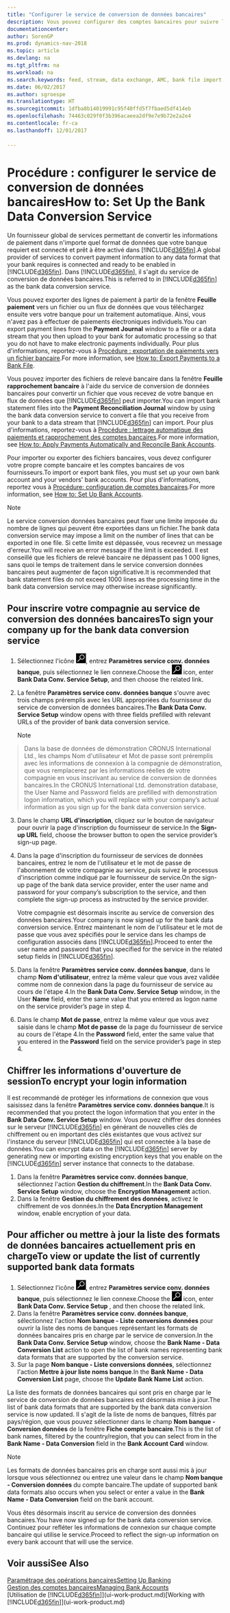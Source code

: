 ```yaml
---
title: "Configurer le service de conversion de données bancaires"
description: Vous pouvez configurer des comptes bancaires pour suivre les transactions et importer ou exporter des flux bancaires.
documentationcenter: 
author: SorenGP
ms.prod: dynamics-nav-2018
ms.topic: article
ms.devlang: na
ms.tgt_pltfrm: na
ms.workload: na
ms.search.keywords: feed, stream, data exchange, AMC, bank file import, bank file export, re-export, bank transfer, AMC, bank data conversion service, funds transfer
ms.date: 06/02/2017
ms.author: sgroespe
ms.translationtype: HT
ms.sourcegitcommit: 1dfba8b14019991c95f40ffd5f7fbaed5df414eb
ms.openlocfilehash: 74463c029f0f3b396acaeea2df9e7e9b72e2a2e4
ms.contentlocale: fr-ca
ms.lasthandoff: 12/01/2017

---
```

# <a name="how-to-set-up-the-bank-data-conversion-service"></a><span data-ttu-id="eb6ad-103">Procédure : configurer le service de conversion de données bancaires</span><span class="sxs-lookup"><span data-stu-id="eb6ad-103">How to: Set Up the Bank Data Conversion Service</span></span>
<span data-ttu-id="eb6ad-104">Un fournisseur global de services permettant de convertir les informations de paiement dans n'importe quel format de données que votre banque requiert est connecté et prêt à être activé dans [!INCLUDE[d365fin](includes/d365fin_md.md)].</span><span class="sxs-lookup"><span data-stu-id="eb6ad-104">A global provider of services to convert payment information to any data format that your bank requires is connected and ready to be enabled in [!INCLUDE[d365fin](includes/d365fin_md.md)].</span></span> <span data-ttu-id="eb6ad-105">Dans [!INCLUDE[d365fin](includes/d365fin_md.md)], il s'agit du service de conversion de données bancaires.</span><span class="sxs-lookup"><span data-stu-id="eb6ad-105">This is referred to in [!INCLUDE[d365fin](includes/d365fin_md.md)] as the bank data conversion service.</span></span>

<span data-ttu-id="eb6ad-106">Vous pouvez exporter des lignes de paiement à partir de la fenêtre **Feuille paiement** vers un fichier ou un flux de données que vous téléchargez ensuite vers votre banque pour un traitement automatique. Ainsi, vous n'avez pas à effectuer de paiements électroniques individuels.</span><span class="sxs-lookup"><span data-stu-id="eb6ad-106">You can export payment lines from the **Payment Journal** window to a file or a data stream that you then upload to your bank for automatic processing so that you do not have to make electronic payments individually.</span></span> <span data-ttu-id="eb6ad-107">Pour plus d'informations, reportez-vous à [Procédure : exportation de paiements vers un fichier bancaire](payables-how-export-payments-bank-file.md).</span><span class="sxs-lookup"><span data-stu-id="eb6ad-107">For more information, see [How to: Export Payments to a Bank File](payables-how-export-payments-bank-file.md).</span></span>

<span data-ttu-id="eb6ad-108">Vous pouvez importer des fichiers de relevé bancaire dans la fenêtre **Feuille rapprochement bancaire** à l'aide du service de conversion de données bancaires pour convertir un fichier que vous recevez de votre banque en flux de données que [!INCLUDE[d365fin](includes/d365fin_md.md)] peut importer.</span><span class="sxs-lookup"><span data-stu-id="eb6ad-108">You can import bank statement files into the **Payment Reconciliation Journal** window by using the bank data conversion service to convert a file that you receive from your bank to a data stream that [!INCLUDE[d365fin](includes/d365fin_md.md)] can import.</span></span> <span data-ttu-id="eb6ad-109">Pour plus d'informations, reportez-vous à [Procédure : lettrage automatique des paiements et rapprochement des comptes bancaires](receivables-apply-payments-auto-reconcile-bank-accounts.md).</span><span class="sxs-lookup"><span data-stu-id="eb6ad-109">For more information, see [How to: Apply Payments Automatically and Reconcile Bank Accounts](receivables-apply-payments-auto-reconcile-bank-accounts.md).</span></span>

<span data-ttu-id="eb6ad-110">Pour importer ou exporter des fichiers bancaires, vous devez configurer votre propre compte bancaire et les comptes bancaires de vos fournisseurs.</span><span class="sxs-lookup"><span data-stu-id="eb6ad-110">To import or export bank files, you must set up your own bank account and your vendors' bank accounts.</span></span> <span data-ttu-id="eb6ad-111">Pour plus d'informations, reportez vous à [Procédure: configuration de comptes bancaires](bank-how-setup-bank-accounts.md).</span><span class="sxs-lookup"><span data-stu-id="eb6ad-111">For more information, see [How to: Set Up Bank Accounts](bank-how-setup-bank-accounts.md).</span></span>

> [!NOTE]  
>   <span data-ttu-id="eb6ad-112">Le service conversion données bancaires peut fixer une limite imposée du nombre de lignes qui peuvent être exportées dans un fichier.</span><span class="sxs-lookup"><span data-stu-id="eb6ad-112">The bank data conversion service may impose a limit on the number of lines that can be exported in one file.</span></span> <span data-ttu-id="eb6ad-113">Si cette limite est dépassée, vous recevrez un message d'erreur.</span><span class="sxs-lookup"><span data-stu-id="eb6ad-113">You will receive an error message if the limit is exceeded.</span></span> <span data-ttu-id="eb6ad-114">Il est conseillé que les fichiers de relevé bancaire ne dépassent pas 1 000 lignes, sans quoi le temps de traitement dans le service conversion données bancaires peut augmenter de façon significative.</span><span class="sxs-lookup"><span data-stu-id="eb6ad-114">It is recommended that bank statement files do not exceed 1000 lines as the processing time in the bank data conversion service may otherwise increase significantly.</span></span>

## <a name="to-sign-your-company-up-for-the-bank-data-conversion-service"></a><span data-ttu-id="eb6ad-115">Pour inscrire votre compagnie au service de conversion des données bancaires</span><span class="sxs-lookup"><span data-stu-id="eb6ad-115">To sign your company up for the bank data conversion service</span></span>
1. <span data-ttu-id="eb6ad-116">Sélectionnez l'icône ![Page ou état pour la recherche](media/ui-search/search_small.png "icône Page ou état pour la recherche"), entrez **Paramètres service conv. données banque**, puis sélectionnez le lien connexe.</span><span class="sxs-lookup"><span data-stu-id="eb6ad-116">Choose the ![Search for Page or Report](media/ui-search/search_small.png "Search for Page or Report icon") icon, enter **Bank Data Conv. Service Setup**, and then choose the related link.</span></span>  
2. <span data-ttu-id="eb6ad-117">La fenêtre **Paramètres service conv. données banque** s'ouvre avec trois champs préremplis avec les URL appropriées du fournisseur du service de conversion de données bancaires.</span><span class="sxs-lookup"><span data-stu-id="eb6ad-117">The **Bank Data Conv. Service Setup** window opens with three fields prefilled with relevant URLs of the provider of bank data conversion service.</span></span>

    > [!NOTE]  
>   <span data-ttu-id="eb6ad-118">Dans la base de données de démonstration CRONUS International Ltd., les champs Nom d'utilisateur et Mot de passe sont préremplis avec les informations de connexion à la compagnie de démonstration, que vous remplacerez par les informations réelles de votre compagnie en vous inscrivant au service de conversion de données bancaires.</span><span class="sxs-lookup"><span data-stu-id="eb6ad-118">In the CRONUS International Ltd. demonstration database, the User Name and Password fields are prefilled with demonstration logon information, which you will replace with your company’s actual information as you sign up for the bank data conversion service.</span></span>
3. <span data-ttu-id="eb6ad-119">Dans le champ **URL d'inscription**, cliquez sur le bouton de navigateur pour ouvrir la page d'inscription du fournisseur de service.</span><span class="sxs-lookup"><span data-stu-id="eb6ad-119">In the **Sign-up URL** field, choose the browser button to open the service provider’s sign-up page.</span></span>  
4. <span data-ttu-id="eb6ad-120">Dans la page d'inscription du fournisseur de services de données bancaires, entrez le nom de l'utilisateur et le mot de passe de l'abonnement de votre compagnie au service, puis suivez le processus d'inscription comme indiqué par le fournisseur de service.</span><span class="sxs-lookup"><span data-stu-id="eb6ad-120">On the sign-up page of the bank data service provider, enter the user name and password for your company’s subscription to the service, and then complete the sign-up process as instructed by the service provider.</span></span>

    <span data-ttu-id="eb6ad-121">Votre compagnie est désormais inscrite au service de conversion des données bancaires.</span><span class="sxs-lookup"><span data-stu-id="eb6ad-121">Your company is now signed up for the bank data conversion service.</span></span> <span data-ttu-id="eb6ad-122">Entrez maintenant le nom de l'utilisateur et le mot de passe que vous avez spécifiés pour le service dans les champs de configuration associés dans [!INCLUDE[d365fin](includes/d365fin_md.md)].</span><span class="sxs-lookup"><span data-stu-id="eb6ad-122">Proceed to enter the user name and password that you specified for the service in the related setup fields in [!INCLUDE[d365fin](includes/d365fin_md.md)].</span></span>
5. <span data-ttu-id="eb6ad-123">Dans la fenêtre **Paramètres service conv. données banque**, dans le champ **Nom d'utilisateur**, entrez la même valeur que vous avez validée comme nom de connexion dans la page du fournisseur de service au cours de l'étape 4.</span><span class="sxs-lookup"><span data-stu-id="eb6ad-123">In the **Bank Data Conv. Service Setup** window, in the User **Name** field, enter the same value that you entered as logon name on the service provider’s page in step 4.</span></span>
6. <span data-ttu-id="eb6ad-124">Dans le champ **Mot de passe**, entrez la même valeur que vous avez saisie dans le champ **Mot de passe** de la page du fournisseur de service au cours de l'étape 4.</span><span class="sxs-lookup"><span data-stu-id="eb6ad-124">In the **Password** field, enter the same value that you entered in the **Password** field on the service provider’s page in step 4.</span></span>

## <a name="to-encrypt-your-login-information"></a><span data-ttu-id="eb6ad-125">Chiffrer les informations d'ouverture de session</span><span class="sxs-lookup"><span data-stu-id="eb6ad-125">To encrypt your login information</span></span>
<span data-ttu-id="eb6ad-126">Il est recommandé de protéger les informations de connexion que vous saisissez dans la fenêtre **Paramètres service conv. données banque**.</span><span class="sxs-lookup"><span data-stu-id="eb6ad-126">It is recommended that you protect the logon information that you enter in the **Bank Data Conv. Service Setup** window.</span></span> <span data-ttu-id="eb6ad-127">Vous pouvez chiffrer des données sur le serveur [!INCLUDE[d365fin](includes/d365fin_md.md)] en générant de nouvelles clés de chiffrement ou en important des clés existantes que vous activez sur l'instance du serveur [!INCLUDE[d365fin](includes/d365fin_md.md)] qui est connectée à la base de données.</span><span class="sxs-lookup"><span data-stu-id="eb6ad-127">You can encrypt data on the [!INCLUDE[d365fin](includes/d365fin_md.md)] server by generating new or importing existing encryption keys that you enable on the [!INCLUDE[d365fin](includes/d365fin_md.md)] server instance that connects to the database.</span></span>

1. <span data-ttu-id="eb6ad-128">Dans la fenêtre **Paramètres service conv. données banque**, sélectionnez l'action **Gestion du chiffrement**.</span><span class="sxs-lookup"><span data-stu-id="eb6ad-128">In the **Bank Data Conv. Service Setup** window, choose the **Encryption Management** action.</span></span>
2. <span data-ttu-id="eb6ad-129">Dans la fenêtre **Gestion du chiffrement des données**, activez le chiffrement de vos données.</span><span class="sxs-lookup"><span data-stu-id="eb6ad-129">In the **Data Encryption Management** window, enable encryption of your data.</span></span>

## <a name="to-view-or-update-the-list-of-currently-supported-bank-data-formats"></a><span data-ttu-id="eb6ad-130">Pour afficher ou mettre à jour la liste des formats de données bancaires actuellement pris en charge</span><span class="sxs-lookup"><span data-stu-id="eb6ad-130">To view or update the list of currently supported bank data formats</span></span>
1. <span data-ttu-id="eb6ad-131">Sélectionnez l'icône ![Page ou état pour la recherche](media/ui-search/search_small.png "icône Page ou état pour la recherche"), entrez **Paramètres service conv. données banque**, puis sélectionnez le lien connexe.</span><span class="sxs-lookup"><span data-stu-id="eb6ad-131">Choose the ![Search for Page or Report](media/ui-search/search_small.png "Search for Page or Report icon") icon, enter **Bank Data Conv. Service Setup** , and then choose the related link.</span></span>
2. <span data-ttu-id="eb6ad-132">Dans la fenêtre **Paramètres service conv. données banque**, sélectionnez l'action **Nom banque - Liste conversions données** pour ouvrir la liste des noms de banques représentant les formats de données bancaires pris en charge par le service de conversion.</span><span class="sxs-lookup"><span data-stu-id="eb6ad-132">In the **Bank Data Conv. Service Setup** window, choose the **Bank Name - Data Conversion List** action to open the list of bank names representing bank data formats that are supported by the conversion service.</span></span>
3. <span data-ttu-id="eb6ad-133">Sur la page **Nom banque - Liste conversions données**, sélectionnez l'action **Mettre à jour liste noms banque**.</span><span class="sxs-lookup"><span data-stu-id="eb6ad-133">In the **Bank Name - Data Conversion List** page, choose the **Update Bank Name List** action.</span></span>

<span data-ttu-id="eb6ad-134">La liste des formats de données bancaires qui sont pris en charge par le service de conversion de données bancaires est désormais mise à jour.</span><span class="sxs-lookup"><span data-stu-id="eb6ad-134">The list of bank data formats that are supported by the bank data conversion service is now updated.</span></span> <span data-ttu-id="eb6ad-135">Il s'agit de la liste de noms de banques, filtrés par pays/région, que vous pouvez sélectionner dans le champ **Nom banque - Conversion données** de la fenêtre **Fiche compte bancaire**.</span><span class="sxs-lookup"><span data-stu-id="eb6ad-135">This is the list of bank names, filtered by the country/region, that you can select from in the **Bank Name - Data Conversion** field in the **Bank Account Card** window.</span></span>

> [!NOTE]  
>   <span data-ttu-id="eb6ad-136">Les formats de données bancaires pris en charge sont aussi mis à jour lorsque vous sélectionnez ou entrez une valeur dans le champ **Nom banque - Conversion données** du compte bancaire.</span><span class="sxs-lookup"><span data-stu-id="eb6ad-136">The update of supported bank data formats also occurs when you select or enter a value in the **Bank Name - Data Conversion** field on the bank account.</span></span>

<span data-ttu-id="eb6ad-137">Vous êtes désormais inscrit au service de conversion des données bancaires.</span><span class="sxs-lookup"><span data-stu-id="eb6ad-137">You have now signed up for the bank data conversion service.</span></span> <span data-ttu-id="eb6ad-138">Continuez pour refléter les informations de connexion sur chaque compte bancaire qui utilise le service.</span><span class="sxs-lookup"><span data-stu-id="eb6ad-138">Proceed to reflect the sign-up information on every bank account that will use the service.</span></span>

## <a name="see-also"></a><span data-ttu-id="eb6ad-139">Voir aussi</span><span class="sxs-lookup"><span data-stu-id="eb6ad-139">See Also</span></span>
[<span data-ttu-id="eb6ad-140">Paramétrage des opérations bancaires</span><span class="sxs-lookup"><span data-stu-id="eb6ad-140">Setting Up Banking</span></span>](bank-setup-banking.md)  
[<span data-ttu-id="eb6ad-141">Gestion des comptes bancaires</span><span class="sxs-lookup"><span data-stu-id="eb6ad-141">Managing Bank Accounts</span></span>](bank-manage-bank-accounts.md)  
<span data-ttu-id="eb6ad-142">[Utilisation de [!INCLUDE[d365fin](includes/d365fin_md.md)]](ui-work-product.md)</span><span class="sxs-lookup"><span data-stu-id="eb6ad-142">[Working with [!INCLUDE[d365fin](includes/d365fin_md.md)]](ui-work-product.md)</span></span>

